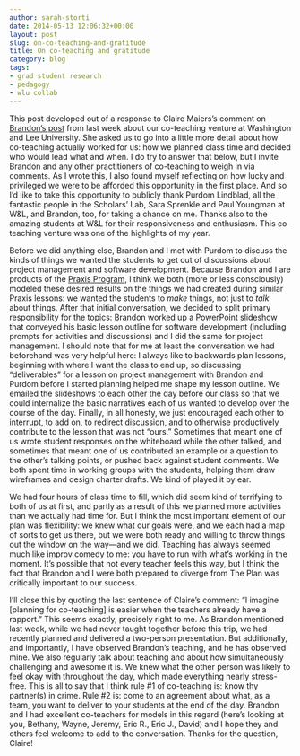 ```yaml
---
author: sarah-storti
date: 2014-05-13 12:06:32+00:00
layout: post
slug: on-co-teaching-and-gratitude
title: On co-teaching and gratitude
category: blog
tags:
- grad student research
- pedagogy
- wlu collab
---
```


This post developed out of a response to Claire Maiers’s comment on [Brandon’s post](https://scholarslab.org/digital-humanities/washington-and-lee-trip/) from last week about our co-teaching venture at Washington and Lee University. She asked us to go into a little more detail about how co-teaching actually worked for us: how we planned class time and decided who would lead what and when. I do try to answer that below, but I invite Brandon and any other practitioners of co-teaching to weigh in via comments. As I wrote this, I also found myself reflecting on how lucky and privileged we were to be afforded this opportunity in the first place. And so I’d like to take this opportunity to publicly thank Purdom Lindblad, all the fantastic people in the Scholars’ Lab, Sara Sprenkle and Paul Youngman at W&L, and Brandon, too, for taking a chance on me. Thanks also to the amazing students at W&L for their responsiveness and enthusiasm. This co-teaching venture was one of the highlights of my year.

Before we did anything else, Brandon and I met with Purdom to discuss the kinds of things we wanted the students to get out of discussions about project management and software development. Because Brandon and I are products of the [Praxis Program](https://praxis.scholarslab.org/), I think we both (more or less consciously) modeled these desired results on the things we had created during similar Praxis lessons: we wanted the students to _make_ things, not just to _talk_ about things. After that initial conversation, we decided to split primary responsibility for the topics: Brandon worked up a PowerPoint slideshow that conveyed his basic lesson outline for software development (including prompts for activities and discussions) and I did the same for project management. I should note that for me at least the conversation we had beforehand was very helpful here: I always like to backwards plan lessons, beginning with where I want the class to end up, so discussing “deliverables” for a lesson on project management with Brandon and Purdom before I started planning helped me shape my lesson outline. We emailed the slideshows to each other the day before our class so that we could internalize the basic narratives each of us wanted to develop over the course of the day. Finally, in all honesty, we just encouraged each other to interrupt, to add on, to redirect discussion, and to otherwise productively contribute to the lesson that was not “ours.” Sometimes that meant one of us wrote student responses on the whiteboard while the other talked, and sometimes that meant one of us contributed an example or a question to the other’s talking points, or pushed back against student comments. We both spent time in working groups with the students, helping them draw wireframes and design charter drafts. We kind of played it by ear.

We had four hours of class time to fill, which did seem kind of terrifying to both of us at first, and partly as a result of this we planned more activities than we actually had time for. But I think the most important element of our plan was flexibility: we knew what our goals were, and we each had a map of sorts to get us there, but we were both ready and willing to throw things out the window on the way&mdash;and we did. Teaching has always seemed much like improv comedy to me: you have to run with what’s working in the moment. It’s possible that not every teacher feels this way, but I think the fact that Brandon and I were both prepared to diverge from The Plan was critically important to our success.

I’ll close this by quoting the last sentence of Claire’s comment: “I imagine [planning for co-teaching] is easier when the teachers already have a rapport.” This seems exactly, precisely right to me. As Brandon mentioned last week, while we had never taught together before this trip, we had recently planned and delivered a two-person presentation. But additionally, and importantly, I have observed Brandon’s teaching, and he has observed mine. We also regularly talk about teaching and about how simultaneously challenging and awesome it is. We knew what the other person was likely to feel okay with throughout the day, which made everything nearly stress-free. This is all to say that I think rule #1 of co-teaching is: know thy partner(s) in crime. Rule #2 is: come to an agreement about what, as a team, you want to deliver to your students at the end of the day. Brandon and I had excellent co-teachers for models in this regard (here’s looking at you, Bethany, Wayne, Jeremy, Eric R., Eric J., David) and I hope they and others feel welcome to add to the conversation. Thanks for the question, Claire!

